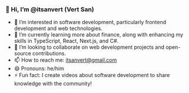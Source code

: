 ### 👋 Hi, I’m @itsanvert (Vert San)
- 👀 I’m interested in software development, particularly frontend development and web technologies.
- 🌱 I’m currently learning more about finance, along with enhancing my skills in TypeScript, React, Next.js, and C#.
- 💞️ I’m looking to collaborate on web development projects and open-source contributions.
- 📫 How to reach me: itsanvert@gmail.com
- 😄 Pronouns: he/him
- ⚡ Fun fact: I create videos about software development to share knowledge with the community!
